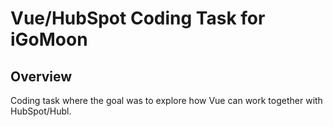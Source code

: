 # Vue/HubSpot Coding Task for iGoMoon

## Overview
Coding task where the goal was to explore how Vue can work together with HubSpot/Hubl.